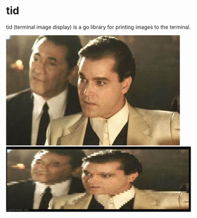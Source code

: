 # tid
tid (terminal image display) is a go library for printing images to the terminal.

![Source](static/goodfella.jpg)
![Printed](static/printed.png)